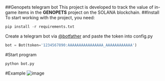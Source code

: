 ##Genopets telegram bot
This project is developed to track the value of in-game items ​​in the **GENOPETS** project on the SOLANA blockchain.
##Install
To start working with the project, you need:
```python
pip install -r requirements.txt
```
Create a telegram bot via [@botfather][1] and paste the token into config.py
```python
bot = Bot(token='1234567890:AAAAAAAAAAAAAAAA_AAAAAAAAAAAA')
```
#Start program
```python
python bot.py
```
#Example
![image](https://i.imgur.com/WzpAfUN.png)


[1]: https://t.me/botfather